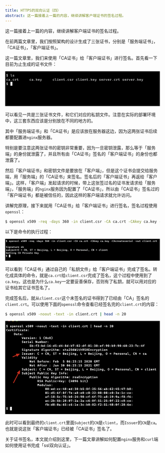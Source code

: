 ```yaml
---
title: HTTPS的双向认证（四）
abstract: 这一篇接着上一篇的内容，继续讲解客户端证书的签名过程。 
---
```


这一篇接着上一篇的内容，继续讲解客户端证书的签名过程。

在前两篇文章里，我们按照架构的设计生成了三张证书，分别是「服务端证书」，「CA证书」，「客户端证书」。

这一篇文章里，我们来使用「CA证书」给「客户端证书」进行签名。首先看一下目前为止生成的证书文件：

![](https://raw.githubusercontent.com/liweinan/blogpic2020_i/master/feb06/23FE61EB-458B-42E2-A5EA-A22F4154F619.png)

可以看见一共是三张证书文件，和它们对应的私钥文件。注意在实际的部署环境中，这三套东西应该是分别放在不同的地方的。

其中「服务端证书」和「CA证书」是应该放在服务器这边，因为这两张证书后续都要配置进`nginx`服务器。

特别是要注意这两张证书的密钥非常重要，因为一旦密钥泄露，那么等于「服务端」的身份就泄露了，并且所有由「CA证书」签名的「客户端证书」的身份也都泄露了。

然后「客户端证书」和密钥文件是要放在「客户端」，但是这个证书会提交给服务端，用「服务端」的「CA证书」来签名。签名后的「客户端证书」再返给「客户端」。这样，「客户端」发起请求的时候，带上这张签过名的证书发请求给「服务端」，「服务端」的`nginx`服务因为配置了「CA证书」，所以由「CA证书」签名过的「客户端证书」都是被信任的，因此这样的客户端请求就允许访问。

讲解完原理，接下来就用「CA证书」给「客户端证书」进行签名，签名过程使用`openssl`：

```bash
$ openssl x509 -req -days 360 -in client.csr -CA ca.crt -CAkey ca.key -CAcreateserial -out client.crt
```

以下是命令的执行过程：

![](https://raw.githubusercontent.com/liweinan/blogpic2020_i/master/feb06/2C662764-282A-40BA-BC87-C0F7F67798E8.png)

可以看到「CA证书」通过自己的「私钥文件」给「客户端证书」完成了签名。转化成具体的命令，就是`ca.crt`给`client.csr`完成了签名，这个过程中使用到了`ca.key`。这也是为什么`ca.key`一定要妥善保存，否则有了私钥，就可以用对应的证书给其它证书签名了。

完成签名后，就从`client.csr`这个未签名的证书得到了已经由「CA」签名的`client.crt`。可以使用下面的`openssl`命令查看已经签名完的`client.crt`的内容：

```bash
$ openssl x509 -noout -text -in client.crt | head -n 20
```

![](https://raw.githubusercontent.com/liweinan/blogpic2020_i/master/feb06/389C0872-8CFD-457D-8079-871183627A68.png)

此时可以看到最终的`client.crt`里面`Subject`的`CN`是`client`，而`Issuer`的`CN`是`ca`。也就是说这张「客户端证书」已经被「CA证书」签名了。

关于证书签名，本文就介绍到这里，下一篇文章讲解如何配置`nginx`服务和`curl`端如何使用证书完成「ssl双向认证」。